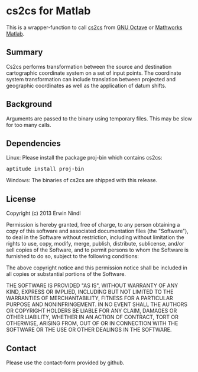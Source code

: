 cs2cs for Matlab
================

This is a wrapper-function to call 
[cs2cs](http://proj.maptools.org/man_cs2cs.html) from 
[GNU Octave](https://www.gnu.org/software/octave/) or 
[Mathworks Matlab](http://www.mathworks.com/products/matlab/).


Summary
-------
Cs2cs performs transformation between the source and destination cartographic 
coordinate system on a set of input points. The coordinate system 
transformation can include translation between projected and geographic 
coordinates as well as the application of datum shifts.


Background
----------
Arguments are passed to the binary using temporary files. This may be slow 
for too many calls. 


Dependencies
------------
Linux:
Please install the package proj-bin which contains cs2cs:
<pre>
aptitude install proj-bin
</pre>

Windows:
The binaries of cs2cs are shipped with this release.


License
-------
Copyright (c) 2013 Erwin Nindl

Permission is hereby granted, free of charge, to any person obtaining a copy of this software and associated documentation files (the "Software"), to deal in the Software without restriction, including without limitation the rights to use, copy, modify, merge, publish, distribute, sublicense, and/or sell copies of the Software, and to permit persons to whom the Software is furnished to do so, subject to the following conditions:

The above copyright notice and this permission notice shall be included in all copies or substantial portions of the Software.

THE SOFTWARE IS PROVIDED "AS IS", WITHOUT WARRANTY OF ANY KIND, EXPRESS OR IMPLIED, INCLUDING BUT NOT LIMITED TO THE WARRANTIES OF MERCHANTABILITY, FITNESS FOR A PARTICULAR PURPOSE AND NONINFRINGEMENT. IN NO EVENT SHALL THE AUTHORS OR COPYRIGHT HOLDERS BE LIABLE FOR ANY CLAIM, DAMAGES OR OTHER LIABILITY, WHETHER IN AN ACTION OF CONTRACT, TORT OR OTHERWISE, ARISING FROM, OUT OF OR IN CONNECTION WITH THE SOFTWARE OR THE USE OR OTHER DEALINGS IN THE SOFTWARE.


Contact
-------
Please use the contact-form provided by github.
